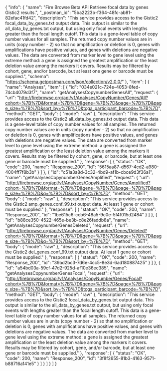 {
  "info": {
    "name": "Fire Browse Beta API Retrieve focal data by genes Gistic2 results.",
    "_postman_id": "5ba2223b-f364-48fc-ab81-82efac41fd42",
    "description": "This service provides access to the Gistic2 focal_data_by_genes.txt output data. This output is similar to the all_data_by_genes.txt output, but using only focal events with lengths greater than the  focal length cutoff. This data is a gene-level table of copy number values for all samples. The returned copy number values are in units (copy number - 2) so that no amplification or deletion is 0, genes with amplifications have positive values, and genes with deletions are negative values. The data are converted from marker level to gene level using the extreme method: a gene is assigned the greatest amplification or the least deletion value among the markers it covers. Results may be filtered by cohort, gene, and/or barcode, but at least one gene or barcode must be supplied.",
    "schema": "https://schema.getpostman.com/json/collection/v2.0.0/"
  },
  "item": [
    {
      "name": "Analyses",
      "item": [
        {
          "id": "034e021c-724e-4053-8fed-74cb4079d3f7",
          "name": "getAnalysesCopynumberGenesAll",
          "request": {
            "url": "http://firebrowse.org/api/v1/Analyses/CopyNumber/Genes/All?cohort=%7B%7D&format=%7B%7D&gene=%7B%7D&page=%7B%7D&page_size=%7B%7D&sort_by=%7B%7D&tcga_participant_barcode=%7B%7D",
            "method": "GET",
            "body": {
              "mode": "raw"
            },
            "description": "This service provides access to the Gistic2 all_data_by_genes.txt output data. This data is a gene-level table of copy number values for all samples. The returned copy number values are in units (copy number - 2) so that no amplification or deletion is 0, genes with amplifications have positive values, and genes with deletions are negative values. The data are converted from marker level to gene level using the extreme method: a gene is assigned the greatest amplification or the least deletion value among the markers it covers. Results may be filtered by cohort, gene, or barcode, but at least one gene or barcode must be supplied."
          },
          "response": [
            {
              "status": "OK",
              "code": 200,
              "name": "Response_200",
              "id": "5615aa87-d567-4cd2-a980-4004ff7f8b3b"
            }
          ]
        },
        {
          "id": "c51a3a8d-3c32-4bd9-af1b-cbce9d3f36a1",
          "name": "getAnalysesCopynumberGenesAmplified",
          "request": {
            "url": "http://firebrowse.org/api/v1/Analyses/CopyNumber/Genes/Amplified?cohort=%7B%7D&format=%7B%7D&gene=%7B%7D&page=%7B%7D&page_size=%7B%7D&q=%7B%7D&sort_by=%7B%7D",
            "method": "GET",
            "body": {
              "mode": "raw"
            },
            "description": "This service provides access to the Gistic2 amp_genes.conf_99.txt output data.  At least 1 gene or cohort must be supplied."
          },
          "response": [
            {
              "status": "OK",
              "code": 200,
              "name": "Response_200",
              "id": "1be615c6-ccb6-48a5-9c0e-5f4f015d2484"
            }
          ]
        },
        {
          "id": "b88ce350-4522-465e-be3b-c8e26faddb8a",
          "name": "getAnalysesCopynumberGenesDeleted",
          "request": {
            "url": "http://firebrowse.org/api/v1/Analyses/CopyNumber/Genes/Deleted?cohort=%7B%7D&format=%7B%7D&gene=%7B%7D&page=%7B%7D&page_size=%7B%7D&q=%7B%7D&sort_by=%7B%7D",
            "method": "GET",
            "body": {
              "mode": "raw"
            },
            "description": "This service provides access to the Gistic2 del_genes.conf_99.txt output data.  At least 1 gene or cohort must be supplied."
          },
          "response": [
            {
              "status": "OK",
              "code": 200,
              "name": "Response_200",
              "id": "39ad2bc3-7d6e-4cc5-8e3d-6ad180887425"
            }
          ]
        },
        {
          "id": "a54bd03a-59cf-47d2-925d-af10e36ec385",
          "name": "getAnalysesCopynumberGenesFocal",
          "request": {
            "url": "http://firebrowse.org/api/v1/Analyses/CopyNumber/Genes/Focal?cohort=%7B%7D&format=%7B%7D&gene=%7B%7D&page=%7B%7D&page_size=%7B%7D&sort_by=%7B%7D&tcga_participant_barcode=%7B%7D",
            "method": "GET",
            "body": {
              "mode": "raw"
            },
            "description": "This service provides access to the Gistic2 focal_data_by_genes.txt output data. This output is similar to the all_data_by_genes.txt output, but using only focal events with lengths greater than the  focal length cutoff. This data is a gene-level table of copy number values for all samples. The returned copy number values are in units (copy number - 2) so that no amplification or deletion is 0, genes with amplifications have positive values, and genes with deletions are negative values. The data are converted from marker level to gene level using the extreme method: a gene is assigned the greatest amplification or the least deletion value among the markers it covers. Results may be filtered by cohort, gene, and/or barcode, but at least one gene or barcode must be supplied."
          },
          "response": [
            {
              "status": "OK",
              "code": 200,
              "name": "Response_200",
              "id": "3f8f2655-81b3-4163-9571-b88716a141e5"
            }
          ]
        }
      ]
    }
  ]
}